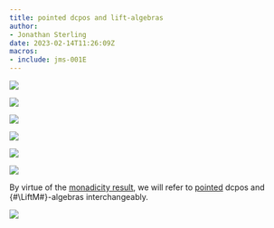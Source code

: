 ```yaml
---
title: pointed dcpos and lift-algebras
author:
- Jonathan Sterling
date: 2023-02-14T11:26:09Z
macros:
- include: jms-001E
---
```


![](jms-001S)

![](jms-001U)

![](jms-001T)

![](jms-001V)

![](jms-001X)

![](jms-001Y)

By virtue of the [monadicity result](jms-001Y), we will refer to [pointed](jms-001S) dcpos and {#\LiftM#}-algebras interchangeably.

![](jms-001R)
